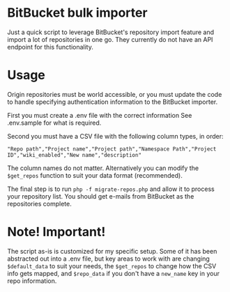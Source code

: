 # BitBucket bulk importer

Just a quick script to leverage BitBucket's repository import feature and import
a lot of repositories in one go. They currently do not have an API endpoint for
this functionality.

# Usage

Origin repositories must be world accessible, or you must update the code to
handle specifying authentication information to the BitBucket importer.

First you must create a .env file with the correct information See .env.sample
for what is required.

Second you must have a CSV file with the following column types, in order:

`"Repo path","Project name","Project path","Namespace Path","Project ID","wiki_enabled","New name","description"`

The column names do not matter. Alternatively you can modify the `$get_repos`
function to suit your data format (recommended).

The final step is to run `php -f migrate-repos.php` and allow it to process your
repository list. You should get e-mails from BitBucket as the repositories
complete.

# Note! Important!

The script as-is is customized for my specific setup. Some of it has been
abstracted out into a .env file, but key areas to work with are changing
`$default_data` to suit your needs, the `$get_repos` to change how the CSV info
gets mapped, and `$repo_data` if you don't have a `new_name` key in your repo
information.
